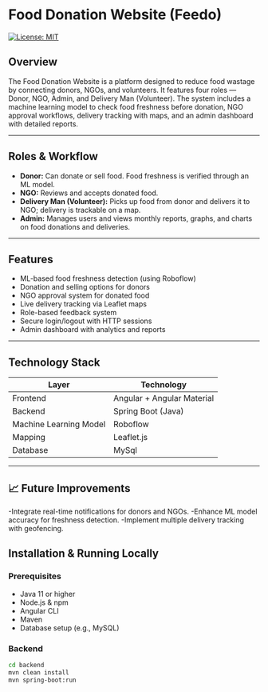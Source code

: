 # Food Donation Website (Feedo)

[![License: MIT](https://img.shields.io/badge/License-MIT-yellow.svg)](LICENSE)

## Overview

The Food Donation Website is a platform designed to reduce food wastage by connecting donors, NGOs, and volunteers. It features four roles — Donor, NGO, Admin, and Delivery Man (Volunteer). The system includes a machine learning model to check food freshness before donation, NGO approval workflows, delivery tracking with maps, and an admin dashboard with detailed reports.

---

## Roles & Workflow

- **Donor:** Can donate or sell food. Food freshness is verified through an ML model.
- **NGO:** Reviews and accepts donated food.
- **Delivery Man (Volunteer):** Picks up food from donor and delivers it to NGO; delivery is trackable on a map.
- **Admin:** Manages users and views monthly reports, graphs, and charts on food donations and deliveries.

---

## Features

- ML-based food freshness detection (using Roboflow)
- Donation and selling options for donors
- NGO approval system for donated food
- Live delivery tracking via Leaflet maps
- Role-based feedback system
- Secure login/logout with HTTP sessions
- Admin dashboard with analytics and reports

---

## Technology Stack

| Layer          | Technology             |
| -------------- | ---------------------- |
| Frontend       | Angular + Angular Material |
| Backend        | Spring Boot (Java)     |
| Machine Learning Model | Roboflow           |
| Mapping        | Leaflet.js             |
| Database       | MySql                  |

---

## 📈 Future Improvements
-Integrate real-time notifications for donors and NGOs.
-Enhance ML model accuracy for freshness detection.
-Implement multiple delivery tracking with geofencing.

## Installation & Running Locally

### Prerequisites

- Java 11 or higher
- Node.js & npm
- Angular CLI
- Maven
- Database setup (e.g., MySQL)

### Backend

```bash
cd backend
mvn clean install
mvn spring-boot:run

